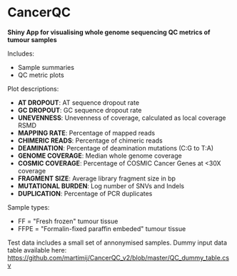 # CancerQC
**Shiny App for visualising whole genome sequencing QC metrics of tumour samples**

Includes:  
- Sample summaries  
- QC metric plots  

Plot descriptions:  

- **AT DROPOUT**: AT sequence dropout rate
- **GC DROPOUT**: GC sequence dropout rate
- **UNEVENNESS**: Unevenness of coverage, calculated as local coverage RSMD 
- **MAPPING RATE**: Percentage of mapped reads
- **CHIMERIC READS**: Percentage of chimeric reads  
- **DEAMINATION**: Percentage of deamination mutations (C:G to T:A)
- **GENOME COVERAGE**: Median whole genome coverage
- **COSMIC COVERAGE**: Percentage of COSMIC Cancer Genes at <30X coverage
- **FRAGMENT SIZE**: Average library fragment size in bp
- **MUTATIONAL BURDEN**: Log number of SNVs and Indels
- **DUPLICATION**: Percentage of PCR duplicates

Sample types:

- FF = "Fresh frozen" tumour tissue  
- FFPE = "Formalin-fixed paraffin embeded" tumour tissue  

Test data includes a small set of annonymised samples.
Dummy input data table available here:  
https://github.com/martimij/CancerQC_v2/blob/master/QC_dummy_table.csv




